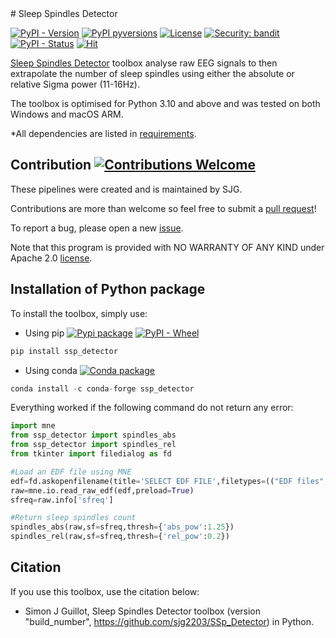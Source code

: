 <script src="https://cdn.jsdelivr.net/npm/github-repo-cards@1.0.10/app.js" defer></script>
<link rel="stylesheet" href="https://cdn.jsdelivr.net/npm/github-repo-cards@1.0.10/style.css">
<section class="github-repo-cards" data-user="sjg2203" data-target-blank=True></section>
# Sleep Spindles Detector

[![PyPI - Version](https://img.shields.io/pypi/v/SSp_Detector)](https://pypi.python.org/pypi/SSp-Detector)
[![PyPI pyversions](https://img.shields.io/pypi/pyversions/SSp-Detector.svg)](https://pypi.python.org/pypi/SSp-Detector)
[![License](https://img.shields.io/github/license/sjg2203/SSp_Detector)](https://github.com/sjg2203/SSp_Detector/blob/main/LICENSE)
[![Security: bandit](https://img.shields.io/badge/security-bandit-yellow.svg)](https://github.com/PyCQA/bandit)
[![PyPI - Status](https://img.shields.io/pypi/status/SSp_Detector)](https://pypi.python.org/pypi/SSp-Detector)
[![Hit](https://img.shields.io/endpoint?url=https%3A%2F%2Fhits.dwyl.com%2Fsjg2203%2FSSp_Detector.svg&color=red)](http://hits.dwyl.com/sjg2203/SSp_Detector)

[Sleep Spindles Detector](https://github.com/sjg2203/SSp_Detector) toolbox analyse raw EEG signals to then extrapolate the number of sleep spindles using either the absolute or relative Sigma power (11-16Hz).

The toolbox is optimised for Python 3.10 and above and was tested on both Windows and macOS ARM.

*All dependencies are listed in [requirements](requirements.txt).

## Contribution [![Contributions Welcome](https://img.shields.io/badge/contributions-welcome-brightgreen.svg?style=flat)](https://github.com/sjg2203/SSp_Detector/issues)

These pipelines were created and is maintained by SJG.

Contributions are more than welcome so feel free to submit a [pull request](https://github.com/sjg2203/SSp_Detector/pulls)!

To report a bug, please open a new [issue](https://github.com/sjg2203/SSp_Detector/issues).

Note that this program is provided with NO WARRANTY OF ANY KIND under Apache 2.0 [license](LICENSE).

## Installation of Python package

To install the toolbox, simply use:

- Using pip [![Pypi package](https://github.com/sjg2203/SSp_Detector/actions/workflows/pypi_publish.yml/badge.svg?branch=main)](https://github.com/sjg2203/SSp_Detector/actions/workflows/pypi_publish.yml) [![PyPI - Wheel](https://img.shields.io/pypi/wheel/SSp_Detector)](https://pypi.python.org/pypi/SSp-Detector)

```python
pip install ssp_detector
```

- Using conda [![Conda package](https://github.com/sjg2203/SSp_Detector/actions/workflows/conda_publish.yml/badge.svg)](https://github.com/sjg2203/SSp_Detector/actions/workflows/conda_publish.yml)

```python
conda install -c conda-forge ssp_detector
```

Everything worked if the following command do not return any error:

```python
import mne
from ssp_detector import spindles_abs
from ssp_detector import spindles_rel
from tkinter import filedialog as fd

#Load an EDF file using MNE
edf=fd.askopenfilename(title='SELECT EDF FILE',filetypes=(("EDF files","*.edf"),("all files","*.*")))
raw=mne.io.read_raw_edf(edf,preload=True)
sfreq=raw.info['sfreq']

#Return sleep spindles count
spindles_abs(raw,sf=sfreq,thresh={'abs_pow':1.25})
spindles_rel(raw,sf=sfreq,thresh={'rel_pow':0.2})
```

## Citation

If you use this toolbox, use the citation below:

 - Simon J Guillot, Sleep Spindles Detector toolbox (version "build_number", https://github.com/sjg2203/SSp_Detector) in Python.
